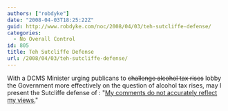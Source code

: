 ```yaml
---
authors: ["robdyke"]
date: "2008-04-03T18:25:22Z"
guid: http://www.robdyke.com/noc/2008/04/03/teh-sutcliffe-defense/
categories:
  - No Overall Control
id: 805
title: Teh Sutcliffe Defense
url: /2008/04/03/teh-sutcliffe-defense/
---
```

With a DCMS Minister urging publicans to <strike>challenge alcohol tax rises</strike> lobby the Government more effectively on the question of alcohol tax rises, may I present the Sutcliffe defense of : "[My comments do not accurately reflect my views.](http://www.guardian.co.uk/politics/2008/apr/03/economy.drugsandalcohol?gusrc=rss&feed=uknews)"